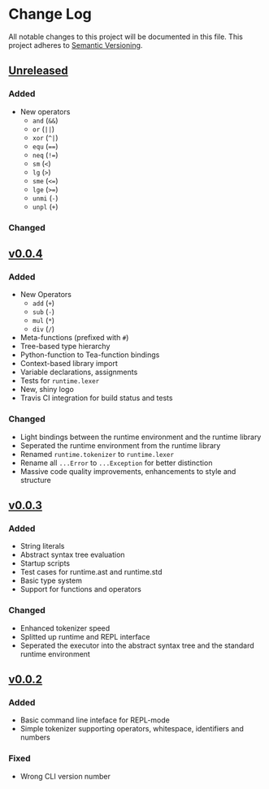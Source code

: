 # Change Log
All notable changes to this project will be documented in this file.
This project adheres to [Semantic Versioning](https://semver.org).

## [Unreleased]
### Added
- New operators
  - `and` (`&&`)
  - `or` (`||`)
  - `xor` (`^|`)
  - `equ` (`==`)
  - `neq` (`!=`)
  - `sm` (`<`)
  - `lg` (`>`)
  - `sme` (`<=`)
  - `lge` (`>=`)
  - `unmi` (`-`)
  - `unpl` (`+`)

### Changed

## [v0.0.4]
### Added
- New Operators
  - `add` (`+`)
  - `sub` (`-`)
  - `mul` (`*`)
  - `div` (`/`)
- Meta-functions (prefixed with `#`)
- Tree-based type hierarchy
- Python-function to Tea-function bindings
- Context-based library import
- Variable declarations, assignments
- Tests for `runtime.lexer`
- New, shiny logo
- Travis CI integration for build status and tests

### Changed
- Light bindings between the runtime environment and the runtime library
- Seperated the runtime environment from the runtime library
- Renamed `runtime.tokenizer` to `runtime.lexer`
- Rename all `...Error` to `...Exception` for better distinction
- Massive code quality improvements, enhancements to style and structure

## [v0.0.3]
### Added
- String literals
- Abstract syntax tree evaluation
- Startup scripts
- Test cases for runtime.ast and runtime.std
- Basic type system
- Support for functions and operators

### Changed
- Enhanced tokenizer speed
- Splitted up runtime and REPL interface
- Seperated the executor into the abstract syntax tree and the standard runtime environment

## [v0.0.2]
### Added
- Basic command line inteface for REPL-mode
- Simple tokenizer supporting operators, whitespace, identifiers and numbers

### Fixed
- Wrong CLI version number


[Unreleased]: https://github.com/lnsp/tea/compare/v0.0.4...master
[v0.0.4]: https://github.com/lnsp/tea/compare/v0.0.3...v0.0.4
[v0.0.3]: https://github.com/lnsp/tea/compare/v0.0.2...v0.0.3
[v0.0.2]: https://github.com/lnsp/tea/compare/v0.0.1...v0.0.2
